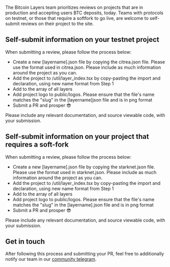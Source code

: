 The Bitcoin Layers team prioritizes reviews on projects that are in production and accepting users BTC deposits, today. Teams with protocols on testnet, or those that require a softfork to go live, are welcome to self-submit reviews on their project to the site.

## Self-submit information on your testnet project

When submitting a review, please follow the process below:

- Create a new [layername].json file by copying the citrea.json file. Please use the format used in citrea.json. Please include as much information around the project as you can.
- Add the project to /util/layer_index.tsx by copy-pasting the import and declaration, using new name format from Step 1
- Add to the array of all layers
- Add project logo to public/logos. Please ensure that the file's name matches the "slug" in the [layername]json file and is in png format
- Submit a PR and prosper :sunglasses:

Please include any relevant documentation, and source viewable code, with your submission.

## Self-submit information on your project that requires a soft-fork

When submitting a review, please follow the process below:

- Create a new [layername].json file by copying the starknet.json file. Please use the format used in starknet.json. Please include as much information around the project as you can.
- Add the project to /util/layer_index.tsx by copy-pasting the import and declaration, using new name format from Step 1
- Add to the array of all layers
- Add project logo to public/logos. Please ensure that the file's name matches the "slug" in the [layername].json file and is in png format
- Submit a PR and prosper :sunglasses:

Please include any relevant documentation, and source viewable code, with your submission.

## Get in touch

After following this process and submitting your PR, feel free to additionally notify our team in our [community telegram](https://t.me/+8rv-1I2gkmQ4ZmJh).
